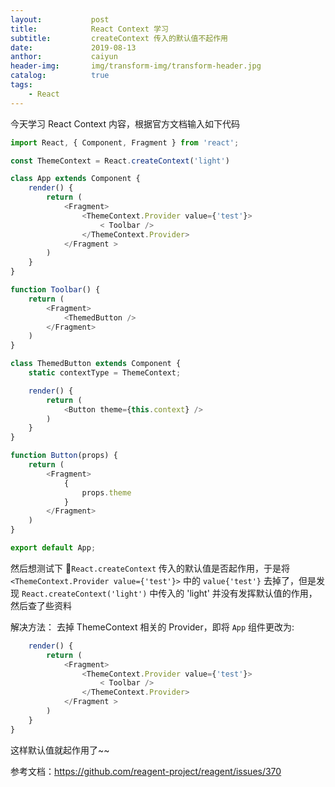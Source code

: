 ```yaml
---
layout:           post
title:            React Context 学习
subtitle:         createContext 传入的默认值不起作用
date:             2019-08-13
anthor:           caiyun
header-img:       img/transform-img/transform-header.jpg	 
catalog:          true
tags:
    - React
---
```


今天学习 React Context 内容，根据官方文档输入如下代码

```JavaScript
import React, { Component, Fragment } from 'react';

const ThemeContext = React.createContext('light')

class App extends Component {
    render() {
        return (
            <Fragment>
                <ThemeContext.Provider value={'test'}>
                    < Toolbar />
                </ThemeContext.Provider>
            </Fragment >
        )
    }
}

function Toolbar() {
    return (
        <Fragment>
            <ThemedButton />
        </Fragment>
    )
}

class ThemedButton extends Component {
    static contextType = ThemeContext;

    render() {
        return (
            <Button theme={this.context} />
        )
    }
}

function Button(props) {
    return (
        <Fragment>
            {
                props.theme
            }
        </Fragment>
    )
}

export default App;
```

然后想测试下 `React.createContext` 传入的默认值是否起作用，于是将 `<ThemeContext.Provider value={'test'}>` 中的 `value{'test'}` 去掉了，但是发现 `React.createContext('light')` 中传入的 'light' 并没有发挥默认值的作用，然后查了些资料

解决方法：
去掉 ThemeContext 相关的 Provider，即将 `App` 组件更改为:

```javascript
    render() {
        return (
            <Fragment>
                <ThemeContext.Provider value={'test'}>
                    < Toolbar />
                </ThemeContext.Provider>
            </Fragment >
        )
    }
}
```

这样默认值就起作用了~~

参考文档：https://github.com/reagent-project/reagent/issues/370